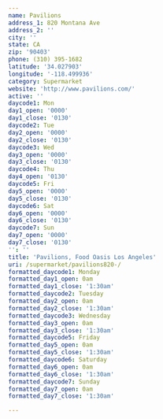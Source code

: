 ```yaml
---
name: Pavilions
address_1: 820 Montana Ave
address_2: ''
city: ''
state: CA
zip: '90403'
phone: (310) 395-1682
latitude: '34.027903'
longitude: '-118.499936'
category: Supermarket
website: 'http://www.pavilions.com/'
active: ''
daycode1: Mon
day1_open: '0000'
day1_close: '0130'
daycode2: Tue
day2_open: '0000'
day2_close: '0130'
daycode3: Wed
day3_open: '0000'
day3_close: '0130'
daycode4: Thu
day4_open: '0130'
daycode5: Fri
day5_open: '0000'
day5_close: '0130'
daycode6: Sat
day6_open: '0000'
day6_close: '0130'
daycode7: Sun
day7_open: '0000'
day7_close: '0130'
'': ''
title: 'Pavilions, Food Oasis Los Angeles'
uri: /supermarket/pavilions820-/
formatted_daycode1: Monday
formatted_day1_open: 0am
formatted_day1_close: '1:30am'
formatted_daycode2: Tuesday
formatted_day2_open: 0am
formatted_day2_close: '1:30am'
formatted_daycode3: Wednesday
formatted_day3_open: 0am
formatted_day3_close: '1:30am'
formatted_daycode5: Friday
formatted_day5_open: 0am
formatted_day5_close: '1:30am'
formatted_daycode6: Saturday
formatted_day6_open: 0am
formatted_day6_close: '1:30am'
formatted_daycode7: Sunday
formatted_day7_open: 0am
formatted_day7_close: '1:30am'

---
```

